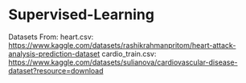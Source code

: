 # Supervised-Learning
Datasets From:
heart.csv: https://www.kaggle.com/datasets/rashikrahmanpritom/heart-attack-analysis-prediction-dataset
cardio_train.csv: https://www.kaggle.com/datasets/sulianova/cardiovascular-disease-dataset?resource=download
